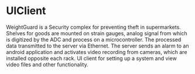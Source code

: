 # UIClient


WeightGuard is a Security complex for preventing theft in supermarkets. Shelves for goods are mounted on strain gauges, analog signal from which is digitized by the ADC and process on a microcontroller. The processed data transmitted to the server via Ethernet. The server sends an alarm to an android application and activates video recording from cameras, which are installed opposite each rack.
UI client for setting up a system and view video files and other functionality.
